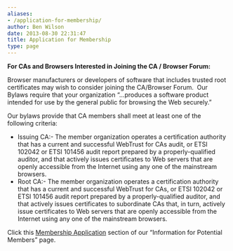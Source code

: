 ```yaml
---
aliases:
- /application-for-membership/
author: Ben Wilson
date: 2013-08-30 22:31:47
title: Application for Membership
type: page
---
```


**For CAs and Browsers Interested in Joining the CA / Browser Forum:**

Browser manufacturers or developers of software that includes trusted root certificates may wish to consider joining the CA/Browser Forum.  Our Bylaws require that your organization “…produces a software product intended for use by the general public for browsing the Web securely.”

Our bylaws provide that CA members shall meet at least one of the following criteria:

- Issuing CA:- The member organization operates a certification authority that has a current and successful WebTrust for CAs audit, or ETSI 102042 or ETSI 101456 audit report prepared by a properly-qualified auditor, and that actively issues certificates to Web servers that are openly accessible from the Internet using any one of the mainstream browsers.
- Root CA:- The member organization operates a certification authority that has a current and successful WebTrust for CAs, or ETSI 102042 or ETSI 101456 audit report prepared by a properly-qualified auditor, and that actively issues certificates to subordinate CAs that, in turn, actively issue certificates to Web servers that are openly accessible from the Internet using any one of the mainstream browsers.

Click this [Membership Application](/about/information/potential-members/#member-application) section of our “Information for Potential Members” page.